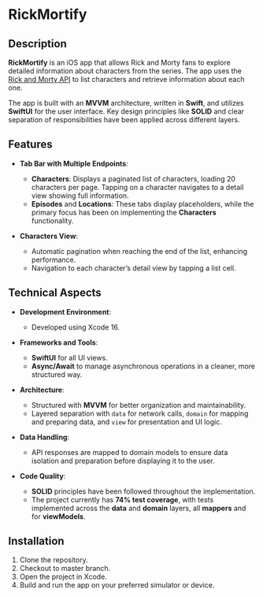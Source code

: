 # RickMortify

## Description
**RickMortify** is an iOS app that allows Rick and Morty fans to explore detailed information about characters from the series. The app uses the [Rick and Morty API](https://rickandmortyapi.com/) to list characters and retrieve information about each one.

The app is built with an **MVVM** architecture, written in **Swift**, and utilizes **SwiftUI** for the user interface. Key design principles like **SOLID** and clear separation of responsibilities have been applied across different layers.

## Features

- **Tab Bar with Multiple Endpoints**:
  - **Characters**: Displays a paginated list of characters, loading 20 characters per page. Tapping on a character navigates to a detail view showing full information.
  - **Episodes** and **Locations**: These tabs display placeholders, while the primary focus has been on implementing the **Characters** functionality.

- **Characters View**:
  - Automatic pagination when reaching the end of the list, enhancing performance.
  - Navigation to each character’s detail view by tapping a list cell.

## Technical Aspects

- **Development Environment**:
  - Developed using Xcode 16.
  
- **Frameworks and Tools**:
  - **SwiftUI** for all UI views.
  - **Async/Await** to manage asynchronous operations in a cleaner, more structured way.
  
- **Architecture**:
  - Structured with **MVVM** for better organization and maintainability.
  - Layered separation with `data` for network calls, `domain` for mapping and preparing data, and `view` for presentation and UI logic.

- **Data Handling**:
  - API responses are mapped to domain models to ensure data isolation and preparation before displaying it to the user.
  
- **Code Quality**:
  - **SOLID** principles have been followed throughout the implementation.
  - The project currently has **74% test coverage**, with tests implemented across the **data** and **domain** layers, all **mappers** and for **viewModels**.

## Installation
1. Clone the repository.
2. Checkout to master branch.
3. Open the project in Xcode.
4. Build and run the app on your preferred simulator or device.

